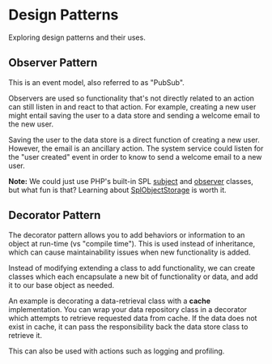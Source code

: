 # Design Patterns

Exploring design patterns and their uses.

## Observer Pattern

This is an event model, also referred to as "PubSub".

Observers are used so functionality that's not directly related to an action can still listen in and react to that action. For example, creating a new user might entail saving the user to a data store and sending a welcome email to the new user.

Saving the user to the data store is a direct function of creating a new user. However, the email is an ancillary action.  The system service could listen for the "user created" event in order to know to send a welcome email to a new user.

**Note:** We could just use PHP's built-in SPL [subject](http://de.php.net/manual/en/class.splsubject.php) and [observer](http://de.php.net/manual/en/class.splobserver.php) classes, but what fun is that? Learning about [SplObjectStorage](http://de.php.net/manual/en/class.splobjectstorage.php) is worth it.

## Decorator Pattern

The decorator pattern allows you to add behaviors or information to an object at run-time (vs "compile time"). This is used instead of inheritance, which can cause maintainability issues when new functionality is added.

Instead of modifying extending a class to add functionality, we can create classes which each encapsulate a new bit of functionality or data, and add it to our base object as needed.

An example is decorating a data-retrieval class with a **cache** implementation. You can wrap your data repository class in a decorator which attempts to retrieve requested data from cache. If the data does not exist in cache, it can pass the responsibility back the data store class to retrieve it.

This can also be used with actions such as logging and profiling.